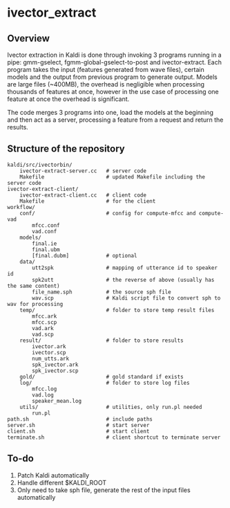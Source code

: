 # ivector_extract

## Overview

Ivector extraction in Kaldi is done through invoking 3 programs running in a pipe: gmm-gselect, fgmm-global-gselect-to-post and ivector-extract. Each program takes the input (features generated from wave files), certain models and the output from previous program to generate output. Models are large files (~400MB), the overhead is negligible when processing thousands of features at once, however in the use case of processing one feature at once the overhead is significant.

The code merges 3 programs into one, load the models at the beginning and then act as a server, processing a feature from a request and return the results.

## Structure of the repository

```
kaldi/src/ivectorbin/
	ivector-extract-server.cc 	# server code
	Makefile 					# updated Makefile including the server code
ivector-extract-client/
	ivector-extract-client.cc 	# client code
	Makefile 					# for the client
workflow/
	conf/						# config for compute-mfcc and compute-vad
		mfcc.conf
		vad.conf
	models/
		final.ie
		final.ubm
		[final.dubm] 			# optional
	data/
		utt2spk					# mapping of utterance id to speaker id
		spk2utt 				# the reverse of above (usually has the same content)
		file_name.sph 			# the source sph file
		wav.scp 				# Kaldi script file to convert sph to wav for processing 
	temp/ 						# folder to store temp result files
		mfcc.ark
		mfcc.scp
		vad.ark
		vad.scp
	result/ 					# folder to store results
		ivector.ark
		ivector.scp
		num_utts.ark
		spk_ivector.ark
		spk_ivector.scp
	gold/ 						# gold standard if exists
	log/						# folder to store log files
		mfcc.log
		vad.log
		speaker_mean.log
	utils/ 						# utilities, only run.pl needed
		run.pl
path.sh 						# include paths
server.sh 						# start server
client.sh 						# start client
terminate.sh 					# client shortcut to terminate server
```

## To-do

1. Patch Kaldi automatically
1. Handle different $KALDI_ROOT
1. Only need to take sph file, generate the rest of the input files automatically	
